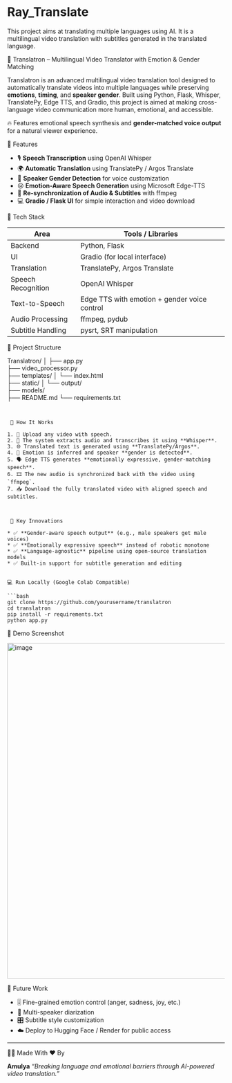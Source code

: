 # Ray_Translate
This project aims at translating multiple languages using AI. It is a multilingual video translation with subtitles generated in the translated language.

🎥 Translatron – Multilingual Video Translator with Emotion & Gender Matching

Translatron is an advanced multilingual video translation tool designed to automatically translate videos into multiple languages while preserving **emotions**, **timing**, and **speaker gender**. Built using Python, Flask, Whisper, TranslatePy, Edge TTS, and Gradio, this project is aimed at making cross-language video communication more human, emotional, and accessible.

🔥 Features emotional speech synthesis and **gender-matched voice output** for a natural viewer experience.


 🚀 Features

* 🎙️ **Speech Transcription** using OpenAI Whisper
* 🌍 **Automatic Translation** using TranslatePy / Argos Translate
* 🧠 **Speaker Gender Detection** for voice customization
* 😢 **Emotion-Aware Speech Generation** using Microsoft Edge-TTS
* 📼 **Re-synchronization of Audio & Subtitles** with ffmpeg
* 💻 **Gradio / Flask UI** for simple interaction and video download


🧠 Tech Stack

| Area               | Tools / Libraries                            |
| ------------------ | -------------------------------------------- |
| Backend            | Python, Flask                                |
| UI                 | Gradio (for local interface)                 |
| Translation        | TranslatePy, Argos Translate                 |
| Speech Recognition | OpenAI Whisper                               |
| Text-to-Speech     | Edge TTS with emotion + gender voice control |
| Audio Processing   | ffmpeg, pydub                                |
| Subtitle Handling  | pysrt, SRT manipulation                      |


 📂 Project Structure

Translatron/
│
├── app.py                      
├── video_processor.py         
├── templates/
│   └── index.html              
├── static/
│   └── output/                 
├── models/                     
├── README.md
└── requirements.txt
```


 🔧 How It Works

1. 🎥 Upload any video with speech.
2. 🧠 The system extracts audio and transcribes it using **Whisper**.
3. 🌐 Translated text is generated using **TranslatePy/Argos**.
4. 🕺 Emotion is inferred and speaker **gender is detected**.
5. 🗣️ Edge TTS generates **emotionally expressive, gender-matching speech**.
6. 🎞️ The new audio is synchronized back with the video using `ffmpeg`.
7. 📥 Download the fully translated video with aligned speech and subtitles.



 🌈 Key Innovations

* ✅ **Gender-aware speech output** (e.g., male speakers get male voices)
* ✅ **Emotionally expressive speech** instead of robotic monotone
* ✅ **Language-agnostic** pipeline using open-source translation models
* ✅ Built-in support for subtitle generation and editing


💻 Run Locally (Google Colab Compatible)

```bash
git clone https://github.com/yourusername/translatron
cd translatron
pip install -r requirements.txt
python app.py
```



📸 Demo Screenshot

<img width="1748" height="776" alt="image" src="https://github.com/user-attachments/assets/a39f8423-48f6-4ee9-a378-ec611f50a834" />


🧪 Future Work

* 🎚️ Fine-grained emotion control (anger, sadness, joy, etc.)
* 🧍 Multi-speaker diarization
* 🎛️ Subtitle style customization
* ☁️ Deploy to Hugging Face / Render for public access

---

 🙋‍♀️ Made With ❤️ By

**Amulya**
*“Breaking language and emotional barriers through AI-powered video translation.”*

